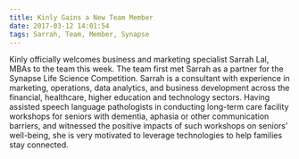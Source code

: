 ```yaml
---
title: Kinly Gains a New Team Member
date: 2017-03-12 14:01:54
tags: Sarrah, Team, Member, Synapse
---
```


Kinly officially welcomes business and marketing specialist Sarrah Lal, MBAs to the team this week. The team first met Sarrah as a partner for the Synapse Life Science Competition. Sarrah is a consultant with experience in marketing, operations, data analytics, and business development across the financial, healthcare, higher education and technology sectors. Having assisted speech language pathologists in conducting long-term care facility workshops for seniors with dementia, aphasia or other communication barriers, and witnessed the positive impacts of such workshops on seniors’ well-being, she is very motivated to leverage technologies to help families stay connected.
